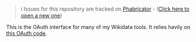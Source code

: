 > ℹ️ Issues for this repository are tracked on [Phabricator](https://phabricator.wikimedia.org/project/board/5563/) - ([Click here to open a new one](https://phabricator.wikimedia.org/maniphest/task/edit/form/1/?tags=wikibase_cloud
))

This is the OAuth interface for many of my Wikidata tools. It relies havily on [this OAuth code](https://bitbucket.org/magnusmanske/magnustools/src/2f3811e80d0b215f9b45fb9b6da2d57536c56077/public_html/php/oauth.php?at=master&fileviewer=file-view-default).

